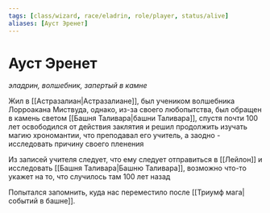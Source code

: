 ```yaml
---
tags: [class/wizard, race/eladrin, role/player, status/alive]
aliases: [Ауст Эренет]
---
```


# Ауст Эренет

*эладрин, волшебник, запертый в камне*

Жил в [[Астразалиан|Астразалиане]], был учеником волшебника Лорроакана Миствуда, однако, из-за своего любопытства, был обращен в камень светом [[Башня Таливара|башни Таливара]], спустя почти 100 лет освободился от действия заклятия и решил продолжить изучать магию хрономантии, что преподавал его учитель, а заодно - исследовать причину своего пленения

Из записей учителя следует, что ему следует отправиться в [[Лейлон]] и исследовать [[Башня Таливара|Башню Таливара]], возможно что-то укажет на то, что случилось там 100 лет назад

Попытался запомнить, куда нас переместило после [[Триумф мага|событий в башне]].
